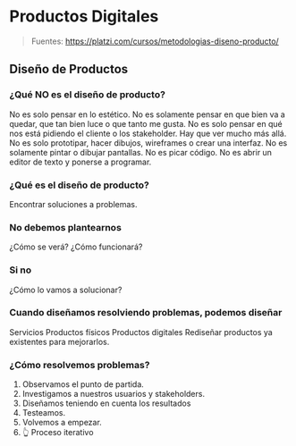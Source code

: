 # Productos Digitales

>Fuentes: https://platzi.com/cursos/metodologias-diseno-producto/

## Diseño de Productos

### ¿Qué NO es el diseño de producto?
No es solo pensar en lo estético. No es solamente pensar en que bien va a quedar, que tan bien luce o que tanto me gusta.
No es solo pensar en qué nos está pidiendo el cliente o los stakeholder. Hay que ver mucho más allá.
No es solo prototipar, hacer dibujos, wireframes o crear una interfaz. No es solamente pintar o dibujar pantallas.
No es picar código. No es abrir un editor de texto y ponerse a programar.

### ¿Qué es el diseño de producto?
Encontrar soluciones a problemas.

### No debemos plantearnos
¿Cómo se verá?
¿Cómo funcionará?

### Si no
¿Cómo lo vamos a solucionar?

### Cuando diseñamos resolviendo problemas, podemos diseñar
Servicios
Productos físicos
Productos digitales
Rediseñar productos ya existentes para mejorarlos.

### ¿Cómo resolvemos problemas?

1. Observamos el punto de partida.
1. Investigamos a nuestros usuarios y stakeholders.
1. Diseñamos teniendo en cuenta los resultados
1. Testeamos.
1. Volvemos a empezar.
1. 👆 Proceso iterativo
